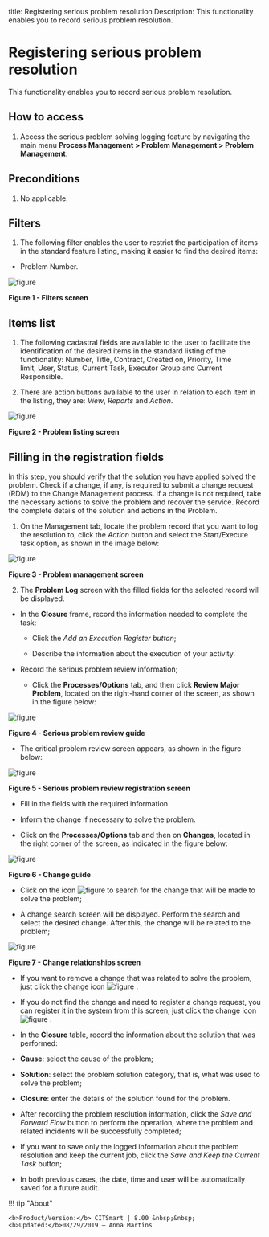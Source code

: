 title: Registering serious problem resolution
Description: This functionality enables you to record serious problem resolution.

# Registering serious problem resolution

This functionality enables you to record serious problem resolution.

How to access
-------------

1.  Access the serious problem solving logging feature by navigating the main
    menu **Process Management > Problem Management > Problem
    Management**.

Preconditions
-------------

1.  No applicable.

Filters
-------

1.  The following filter enables the user to restrict the participation of items
    in the standard feature listing, making it easier to find the desired items:

-   Problem Number.

![figure](images/resolution-1.png)

**Figure 1 - Filters screen**

Items list
----------

1.  The following cadastral fields are available to the user to facilitate the
    identification of the desired items in the standard listing of the
    functionality: Number, Title, Contract, Created on, Priority, Time
    limit, User, Status, Current Task, Executor Group and Current
    Responsible.

2.  There are action buttons available to the user in relation to each item in
    the listing, they are: *View*, *Reports* and *Action*.

![figure](images/resolution-2.png)

**Figure 2 - Problem listing screen**

Filling in the registration fields
----------------------------------

In this step, you should verify that the solution you have applied solved the
problem. Check if a change, if any, is required to submit a change request (RDM)
to the Change Management process. If a change is not required, take the
necessary actions to solve the problem and recover the service. Record the
complete details of the solution and actions in the Problem.

1.  On the Management tab, locate the problem record that you want to log the
    resolution to, click the *Action* button and select the Start/Execute task
    option, as shown in the image below:

   ![figure](images/resolution-3.png)
   
   **Figure 3 - Problem management screen**

2.  The **Problem Log** screen with the filled fields for the selected record
    will be displayed.

   -  In the **Closure** frame, record the information needed to complete the  task:

      -  Click the *Add an Execution Register button*;

      -  Describe the information about the execution of your activity.

   -  Record the serious problem review information;

       -  Click the **Processes/Options** tab, and then click **Review Major Problem**, located on the right-hand corner of the screen, as shown in the figure below:

   ![figure](images/resolution-4.png)
   
   **Figure 4 - Serious problem review guide**

   -   The critical problem review screen appears, as shown in the figure below:

   ![figure](images/resolution-5.png)
   
   **Figure 5 - Serious problem review registration screen**

   -   Fill in the fields with the required information.

   -   Inform the change if necessary to solve the problem.

   -   Click on the **Processes/Options** tab and then on **Changes**, located in
    the right corner of the screen, as indicated in the figure below:

   ![figure](images/resolution-6.png)
   
   **Figure 6 - Change guide**

   -   Click on the icon ![figure](images/resolution-7.png) to search for the change that will be made to solve the
    problem;

   -   A change search screen will be displayed. Perform the search and select the
    desired change. After this, the change will be related to the problem;

   ![figure](images/resolution-8.png)
   
   **Figure 7 - Change relationships screen**

   -   If you want to remove a change that was related to solve the problem, just
    click the change icon ![figure](images/investigation-11.png) .

   -   If you do not find the change and need to register a change request, you can
    register it in the system from this screen, just click the change icon ![figure](images/resolution-9.png) .

   -   In the **Closure** table, record the information about the solution that was
    performed:

   -   **Cause**: select the cause of the problem;

   -   **Solution**: select the problem solution category, that is, what was used
    to solve the problem;

   -   **Closure**: enter the details of the solution found for the problem.

   -   After recording the problem resolution information, click the *Save and
    Forward Flow* button to perform the operation, where the problem and related
    incidents will be successfully completed;

   -   If you want to save only the logged information about the problem resolution
    and keep the current job, click the *Save and Keep the Current Task* button;

   -   In both previous cases, the date, time and user will be automatically saved
    for a future audit.


!!! tip "About"

    <b>Product/Version:</b> CITSmart | 8.00 &nbsp;&nbsp;
    <b>Updated:</b>08/29/2019 – Anna Martins
